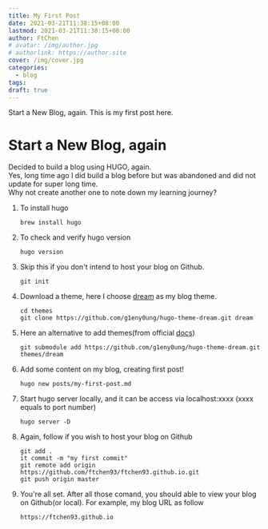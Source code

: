 ```yaml
---
title: My First Post
date: 2021-03-21T11:38:15+08:00
lastmod: 2021-03-21T11:38:15+08:00
author: FtChen
# avatar: /img/author.jpg
# authorlink: https://author.site
cover: /img/cover.jpg
categories:
  - blog
tags:
draft: true
---
```


Start a New Blog, again. This is my first post here.

<!--more-->


# Start a New Blog, again

Decided to build a blog using HUGO, again.   
Yes, long time ago I did build a blog before but was abandoned and did not update for super long time.   
Why not create another one to note down my learning journey?


1. To install hugo

    ```brew install hugo```

2. To check and verify hugo version

    ```hugo version```

3. Skip this if you don't intend to host your blog on Github.

    ```git init```

4. Download a theme, here I choose [dream](https://github.com/g1eny0ung/hugo-theme-dream) as my blog theme.
    ```
    cd themes
    git clone https://github.com/g1eny0ung/hugo-theme-dream.git dream
    ```

5. Here an alternative to add themes(from official [docs](https://gohugo.io/getting-started/quick-start/))

    ```git submodule add https://github.com/g1eny0ung/hugo-theme-dream.git themes/dream```

6. Add some content on my blog, creating first post!

    ```hugo new posts/my-first-post.md```

7. Start hugo server locally, and it can be access via localhost:xxxx (xxxx equals to port number)

    ```hugo server -D```

8. Again, follow if you wish to host your blog on Github
    ```
    git add .
    it commit -m "my first commit"
    git remote add origin https://github.com/ftchen93/ftchen93.github.io.git
    git push origin master
    ```

9. You're all set. After all those comand, you should able to view your blog on Github(or local). For example, my blog URL as follow

    ```https://ftchen93.github.io```